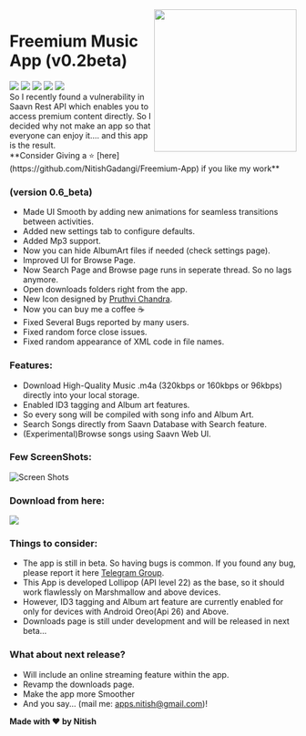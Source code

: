 <img src="https://github.com/NitishGadangi/Freemium-App/blob/master/icon_app.png?raw=true" align="right" height='250' />

<h1> Freemium Music App (v0.2beta)</h1>
<img src="https://img.shields.io/badge/Build-Beta-blue.svg" />
<img src="https://img.shields.io/badge/Version-0.2-green.svg" />
<img src="https://img.shields.io/badge/Required-Android%206.0%2B-brightgreen.svg" />
<img src="https://img.shields.io/badge/Last%20Update-05%20June%202019-red.svg" />
<img src="https://img.shields.io/badge/Downloads-2800%2B-orange.svg" />

<br>
            So I recently found a vulnerability in Saavn Rest API which enables you to access premium content directly. 
So I decided why not make an app so that everyone can enjoy it.... and this app is the result.
<br>
**Consider Giving a ⭐ [here](https://github.com/NitishGadangi/Freemium-App) if you like my work**

### (version 0.6_beta)
* Made UI Smooth by adding new animations for seamless transitions between activities.
* Added new settings tab to configure defaults.
* Added Mp3 support.
* Now you can hide AlbumArt files if needed (check settings page).
* Improved UI for Browse Page.
* Now Search Page and Browse page runs in seperate thread. So no lags anymore.
* Open downloads folders right from the app.
* New Icon designed by [Pruthvi Chandra](http://apkfolks.com).
* Now you can buy me a coffee ☕
* Fixed Several Bugs reported by many users.
* Fixed random force close issues.
* Fixed random appearance of XML code in file names.

### Features:
* Download High-Quality Music .m4a (320kbps or 160kbps or 96kbps) directly into your local storage.
* Enabled ID3 tagging and Album art features.
* So every song will be compiled with song info and Album Art.
* Search Songs directly from Saavn Database with Search feature.
* (Experimental)Browse songs using Saavn Web UI.

### Few ScreenShots:

![Screen Shots](https://github.com/NitishGadangi/Freemium-App/blob/master/screen_shots.png?raw=true)

### Download from here:

[![](https://github.com/NitishGadangi/Freemium-App/blob/master/click_here.png?raw=true)](https://www.mediafire.com/file/75434z2tfyl6kd3/Freemium_Music_v0.2Beta.apk/file)

### Things to consider:
* The app is still in beta. So having bugs is common. If you found any bug, please report it here [Telegram Group](https://t.me/joinchat/HH4B2xFVtt6_2hbJl_qKQA).
* This App is developed Lollipop (API level 22) as the base, so it should work flawlessly on Marshmallow and above devices.
* However, ID3 tagging and Album art feature are currently enabled for only for devices with Android Oreo(Api 26) and Above.
* Downloads page is still under development and will be released in next beta...

### What about next release?
* Will include an online streaming feature within the app.
* Revamp the downloads page.
* Make the app more Smoother
* And you say... (mail me: apps.nitish@gmail.com)!

**Made with ❤️ by Nitish**
